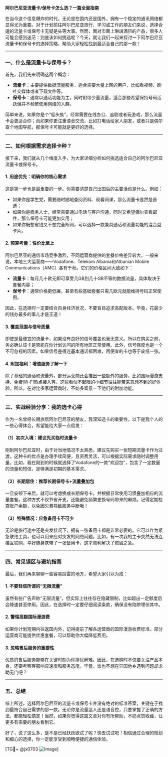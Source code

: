 **阿尔巴尼亚流量卡/保号卡怎么选？一篇全面指南**

在当今这个信息爆炸的时代，无论是在国内还是国外，拥有一个稳定的通讯网络都显得尤为重要。对于计划前往阿尔巴尼亚旅行、学习或工作的朋友们来说，选择合适的流量卡或保号卡无疑是头等大事。然而，面对市面上琳琅满目的产品，很多人可能会感到迷茫：到底该如何挑选呢？今天，就让我们一起来探讨一下阿尔巴尼亚流量卡和保号卡的选择策略，帮助大家轻松找到最适合自己的那一款！

---

### **一、什么是流量卡与保号卡？**
首先，我们先来明确这两个概念：
- **流量卡**：主要提供数据流量服务，适合需要大量上网的用户，比如看视频、刷社交媒体或者下载文件等。
- **保号卡**：通常以通话功能为主，同时附带少量流量，适合那些希望保持号码活跃但并不频繁使用网络的人群。

简单来说，如果你是个“低头族”，经常需要在线办公、追剧或者玩游戏，那么流量卡会更适合你；而如果你更注重语音交流，比如打电话给家人朋友，或者只是偶尔查个地图导航，那保号卡可能就是更好的选择。

---

### **二、如何根据需求选择卡种？**
接下来，我们就从几个维度入手，为大家详细分析如何挑选适合自己的阿尔巴尼亚流量卡或保号卡。

#### 1. **用途优先：明确你的核心需求**
这是第一步也是最重要的一步。你需要清楚自己出国后的主要活动是什么。例如：
- 如果你是学生党，需要随时随地查阅资料、观看网课，那么流量卡显然是首选；
- 如果你是商务人士，经常需要通过电话与客户沟通，同时又希望偶尔查看邮件，那么保号卡可能更加实用；
- 如果你既想省钱又不想完全断网，可以选择一款兼具通话和流量功能的混合型卡片。

#### 2. **预算考量：性价比至上**
阿尔巴尼亚的通信市场竞争激烈，不同运营商提供的套餐价格差异较大。一般来说，本地三大运营商——Vodafone、Telekom Albania和Albanian Mobile Communications（AMC）各有千秋。它们的价格区间大致如下：
- **流量卡**：每月几十欧元即可享受几GB到几十GB不等的数据流量，具体取决于套餐内容；
- **保号卡**：通常价格更低廉，甚至有些基础套餐只需几欧元就能维持号码正常使用。

因此，在选择时一定要结合自身经济状况，不要盲目追求高配版本。毕竟，花最少的钱办最多的事儿才是王道！

#### 3. **覆盖范围与信号质量**
即使是最便宜的流量卡，如果没有良好的信号覆盖也毫无意义。所以在购买之前，务必确认该卡是否能在你计划访问的所有地区正常使用。此外，信号强度也是一个不可忽视的因素。如果信号差得连基本通话都困难，再便宜的卡也等于废纸一张。

#### 4. **附加福利：增值服务了解一下**
除了基础的通话和流量外，部分运营商还会推出一些额外的服务，比如国际漫游支持、免费Wi-Fi热点接入等。这些看似不起眼的小细节往往能带来意想不到的好体验。所以，在对比多家运营商时，不妨多留意一下他们的附加功能。

---

### **三、实战经验分享：我的选卡心得**
作为一名曾经长期旅居阿尔巴尼亚的朋友，我深知选卡的重要性。以下是我个人的一些心得体会，希望能给大家一点启发：

#### （1）初次入境：建议先买临时流量卡
刚到阿尔巴尼亚时，由于对当地情况不太熟悉，建议先购买一张短期流量卡作为过渡。这种卡的优点是办理手续简便，且资费灵活，可以根据实际需求随时调整用量。比如，我在刚到的时候就选择了Vodafone的一款“欢迎包”，包含了一定数量的流量和短信，足够满足初期的基本需求。

#### （2）长期居住：推荐长期保号卡+流量叠加包
一旦安顿下来后，就可以考虑换成长期保号卡，并根据日常使用习惯叠加相应的流量套餐。这种方式不仅节省开支，还能避免频繁更换号码带来的麻烦。记得定期检查账户余额，以免因欠费导致服务中断哦！

#### （3）特殊情况：应急备用卡不可少
无论是旅行途中还是突发状况下，拥有一张备用卡都是非常必要的。它可以作为紧急联络工具，也可以用来应对突发的网络问题。比如，有一次我的主卡突然无法连接互联网，幸好随身携带了一张备用卡，这才顺利解决了燃眉之急。

---

### **四、常见误区与避坑指南**
最后，我们再来聊聊一些容易踩雷的地方，希望大家引以为戒：

#### 1. 不要轻信所谓的“无限流量”
虽然有些广告声称“无限流量”，但实际上往往存在隐藏限制，比如超出一定额度后会降速甚至停用。因此，在选择时一定要仔细阅读条款，确保没有陷阱埋伏其中。

#### 2. 警惕高额国际漫游费
如果你计划短期内往返国内外，记得提前了解各运营商的国际漫游收费标准。部分运营商可能提供优惠套餐，可以帮助你大幅降低费用。

#### 3. 忽略售后服务的重要性
优质的售后服务能够在关键时刻为你排忧解难。因此，在选购时不仅要关注产品本身，还要考察客服响应速度和服务态度。毕竟，谁也不想在异国他乡遇到问题却求助无门吧？

---

### **五、总结**
综上所述，选择阿尔巴尼亚的流量卡或保号卡并没有绝对的标准答案，关键在于找到最符合自己需求的那一款。无论你是流量达人还是语音控，只要掌握了正确的方法，都能轻松搞定！当然，如果你觉得这篇文章对你有所帮助，不妨点赞收藏，让更多有需要的朋友看到它。

好了，说了这么多，是不是已经跃跃欲试了呢？快去试试吧！相信通过合理的规划和细心的选择，你一定能享受到顺畅便捷的通信体验。

[TG💪+ @jx0703 ![Image](https://github.com/user-attachments/assets/dbca1d08-cadb-493c-b0ec-ad6f7a83f270)]